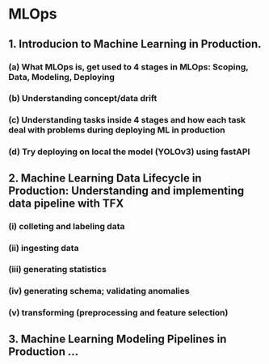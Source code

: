 # MLOps
## 1. Introducion to Machine Learning in Production.
### (a) What MLOps is, get used to 4 stages in MLOps: Scoping, Data, Modeling, Deploying
### (b) Understanding concept/data drift
### (c) Understanding tasks inside 4 stages and how each task deal with problems during deploying ML in production
### (d) Try deploying on local the model (YOLOv3) using fastAPI

## 2. Machine Learning Data Lifecycle in Production: Understanding and implementing data pipeline with TFX
### (i) colleting and labeling data
### (ii) ingesting data
### (iii) generating statistics
### (iv) generating schema; validating anomalies
### (v) transforming (preprocessing and feature selection)

## 3. Machine Learning Modeling Pipelines in Production ...
